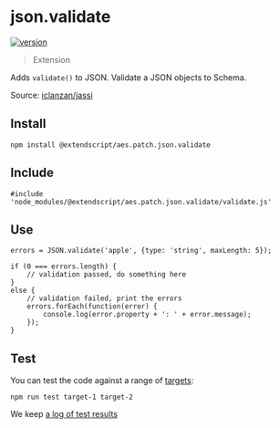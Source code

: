 # json.validate

[![version](https://img.shields.io/npm/v/@extendscript/aes.patch.json.validate.svg)](https://www.npmjs.org/package/@extendscript/aes.patch.json.validate)

> Extension

Adds `validate()` to JSON. Validate a JSON objects to Schema.

Source: [iclanzan/jassi](https://github.com/iclanzan/jassi)

## Install

    npm install @extendscript/aes.patch.json.validate

## Include

    #include 'node_modules/@extendscript/aes.patch.json.validate/validate.js'

## Use

    errors = JSON.validate('apple', {type: 'string', maxLength: 5});

    if (0 === errors.length) {
        // validation passed, do something here
    }
    else {
        // validation failed, print the errors
        errors.forEach(function(error) {
            console.log(error.property + ': ' + error.message);
        });
    }

## Test

You can test the code against a range of [targets](https://github.com/nbqx/fakestk/blob/master/resources/versions.json):

    npm run test target-1 target-2

We keep [a log of test results](./test/results_log.md)
